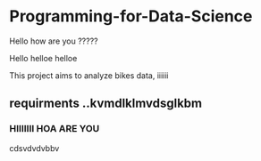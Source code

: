 # Programming-for-Data-Science

Hello how are you ?????


Hello helloe helloe 

This project aims to analyze bikes data, iiiiii

## requirments ..kvmdlklmvdsglkbm

### HIIIIIII HOA ARE YOU 
cdsvdvdvbbv 